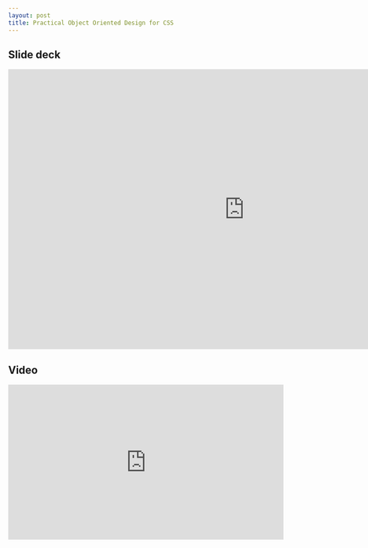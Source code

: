 ```yaml
---
layout: post
title: Practical Object Oriented Design for CSS
---
```


## Slide deck

<iframe src="https://docs.google.com/presentation/d/1xDy_mX6RDM45ZJvRXlKqSrCN_dAmIUn8dpCiozIxjkk/embed?start=false&loop=false&delayms=3000" frameborder="0" width="960" height="569" allowfullscreen="true" mozallowfullscreen="true" webkitallowfullscreen="true"></iframe>


## Video

<iframe width="560" height="315" src="https://www.youtube.com/embed/l8MNhQaH0TI" frameborder="0" allowfullscreen></iframe>
